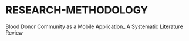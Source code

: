 # RESEARCH-METHODOLOGY
Blood Donor Community as a Mobile Application_ A Systematic Literature Review
